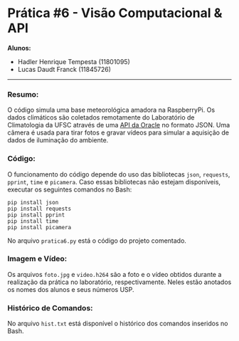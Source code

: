 # Prática #6 - Visão Computacional & API

__Alunos:__
* Hadler Henrique Tempesta (11801095)
* Lucas Daudt Franck (11845726)
---

### Resumo:
O código simula uma base meteorológica amadora na RaspberryPi. Os dados climáticos são coletados remotamente do Laboratório de Climatologia da UFSC através de uma [API da Oracle](https://apex.oracle.com/pls/apex/raspberrypi/weatherstation/getlatestmeasurements/966583) no formato JSON. Uma câmera é usada para tirar fotos e gravar vídeos para simular a aquisição de dados de iluminação do ambiente.

### Código:
O funcionamento do código depende do uso das bibliotecas `json`, `requests`, `pprint`, `time` e `picamera`. Caso essas bibliotecas não estejam disponíveis, executar os seguintes comandos no Bash:
```
pip install json
pip install requests
pip install pprint
pip install time
pip install picamera
```
No arquivo `pratica6.py` está o código do projeto comentado.

### Imagem e Vídeo:
Os arquivos `foto.jpg` e `video.h264` são a foto e o vídeo obtidos durante a realização da prática no laboratório, respectivamente. Neles estão anotados os nomes dos alunos e seus números USP.

### Histórico de Comandos:
No arquivo `hist.txt` está disponível o histórico dos comandos inseridos no Bash.

